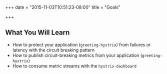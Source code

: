 +++
date = "2015-11-03T10:51:23-08:00"
title = "Goals"

+++

## What You Will Learn

* How to protect your application (`greeting-hystrix`) from failures or latency with the circuit breaking pattern
* How to publish circuit-breaking metrics from your application (`greeting-hystrix`)
* How to consume metric streams with the `hystrix-dashboard`
